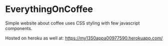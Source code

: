 # EverythingOnCoffee
Simple website about coffee uses CSS styling with few javascript components.

Hosted on heroku as well at:
https://my1350appa00977590.herokuapp.com/
